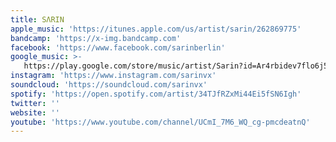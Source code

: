 ```yaml
---
title: SΛRIN
apple_music: 'https://itunes.apple.com/us/artist/sarin/262869775'
bandcamp: 'https://x-img.bandcamp.com'
facebook: 'https://www.facebook.com/sarinberlin'
google_music: >-
   https://play.google.com/store/music/artist/Sarin?id=Ar4rbidev7flo6j5fypasq7gl2q
instagram: 'https://www.instagram.com/sarinvx'
soundcloud: 'https://soundcloud.com/sarinvx'
spotify: 'https://open.spotify.com/artist/34TJfRZxMi44Ei5fSN6Igh'
twitter: ''
website: ''
youtube: 'https://www.youtube.com/channel/UCmI_7M6_WQ_cg-pmcdeatnQ'
---
```

